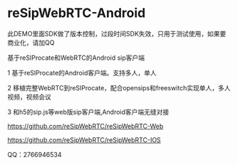 # reSipWebRTC-Android

此DEMO里面SDK做了版本控制，过段时间SDK失效，只用于测试使用，如果要商业化，请加QQ


基于reSIProcate和WebRTC的Android sip客户端

1 基于reSIProcate的Android客户端。支持多人，单人

2 移植完整WebRTC到reSIProcate，配合opensips和freeswitch实现单人，多人视频，视频会议

3 和h5的sip.js等web版sip客户端,Android客户端无缝对接

https://github.com/reSipWebRTC/reSipWebRTC-Web

https://github.com/reSipWebRTC/reSipWebRTC-IOS

QQ：2766946534
